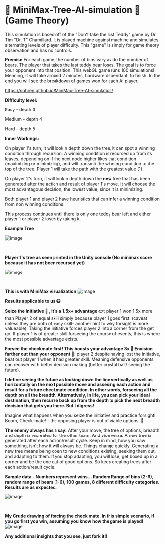 # :evergreen_tree: MiniMax-Tree-AI-simulation :robot: (Game Theory)
This simulation is based off of the "Don't take the last Teddy" game by Dr. Tim "Dr. T" Chamillard.  It is played machine against machine and simulates alternating levels of player difficulty.  This "game" is simply for game theory observation and has no controls.

**Premise**
For each game, the number of bins vary as do the number of bears. The player that takes the last teddy bear loses.  The goal is to force your opponent into that position. This webGL game runs 100 simulations! Meaning, it will take around 2 minutes, hardware dependant, to finish.  In the end you will see the breakdown of games won for each AI player.

https://nohren.github.io/MiniMax-Tree-AI-simulation/

**Difficulty level:**
 
 Easy - depth 3 
 
 Medium - depth 4 
 
 Hard - depth 5

**Inner Workings:**

On player 1's turn, it will look n depth down the tree, it can spot a winning condition through recursion.  A winning condition is recursed up from its leaves, depending on if the next node higher likes that condition (maximizing or minimizing), and will transmit the winning condition to the top of the tree.  Player 1 will take the path with the greatest value (1).

On player 2's turn, it will look n depth down the **new** tree that has been generated after the action and result of player 1's move.  It will choose the most advantagous decision, the lowest value, since it is minimizing.

Both player 1 and player 2 have heuristics that can infer a winning condition from non winning conditions.

This process continues until there is only one teddy bear left and either player 1 or player 2 loses by taking it.

**Example Tree**

![image](https://drive.google.com/uc?export=view&id=1TmYRmUjQyiRQUbEfTMYjeanQE0k1RhO5)

<p>&nbsp;</p>

**Player 1's tree as seen printed in the Unity console (No minimax score because it has not been recursed yet)**

![image](https://drive.google.com/uc?export=view&id=1MukVgZ-4hZ0awSCrFkiOw6OVIGLXYBFj)

<p>&nbsp;</p>

**This is with MiniMax visualization**
![image](https://drive.google.com/uc?export=view&id=1ClKM6nRTqeKxNnG0Jk3NiNLcaJEmr8vO)




**Results applicable to us :smiley:**


**Seize the initiative :runner: , it's a 1.5x+ advantage :point_right:**: player 1 won 1.5x more than Player 2 of equal skill simply because player 1 goes first.  (caveat unless they are both of easy skill- another hint to why forsight is more valueable).  Taking the initiative forces player 2 into a corner from the get go.  If player 1 is of greater skill forseeing the course of events, this is where the most possible advantage exists.


**Forsee the checkmate first! This boosts your advantage 3x :raising_hand: Envision farther out than your opponent :see_no_evil:**: player 2 despite having lost the initiative, beat out player 1 when it had greater skill.  Meaning defensive opponents can recover with better decision making (better crystal ball/ seeing the future).

**I define seeing the future as looking down the line vertically as well as horizontally on the next possible move and assesing each action and result for a future checkmate condition. In other words, forseeing all the depth on all the breadth.  Alternatively, in life, you can pick your ideal destination, then recurse back up from the depth to pick the next breadth decision that gets you there. But I digress!**


Imagine what happens when you seize the initiative and practice forsight! Boom, Check-mate! - the opposing player is out of viable options. :metal:

**The enemy always has a say:** After your move, the tree of options, breadth and depth is recreated for the other team. And vice versa. A new tree is generated after each action/result cycle.  Keep in mind, how you saw something, isn't how it will always be. Things change quickly. Generating a new tree means being open to new conditions existing, seeking them out, and adapting to them.  If you stop adapting, you will lose, get boxed up in a corner and be the one out of good options.  So keep creating trees after each action/result cycle.

**Sample data - Numbers represent wins...      Random Range of bins (2-6), random range of bears (1-6), 100 games, 8 different difficulty categories. Results are as expected.**

![image](https://drive.google.com/uc?export=view&id=1yb47WSTStES85KPqYH2O5dN5fWrn9fgr)

<p>&nbsp;</p>

**My Crude drawing of forcing the check mate.  In this simple scenario, if you go first you win, assuming you know how the game is played!**
![image](https://drive.google.com/uc?export=view&id=1g8EQ5cubcqwOBaRYJs4h8uaUj6msO1DI)

**Any additional insights that you see, just fork it!!**
